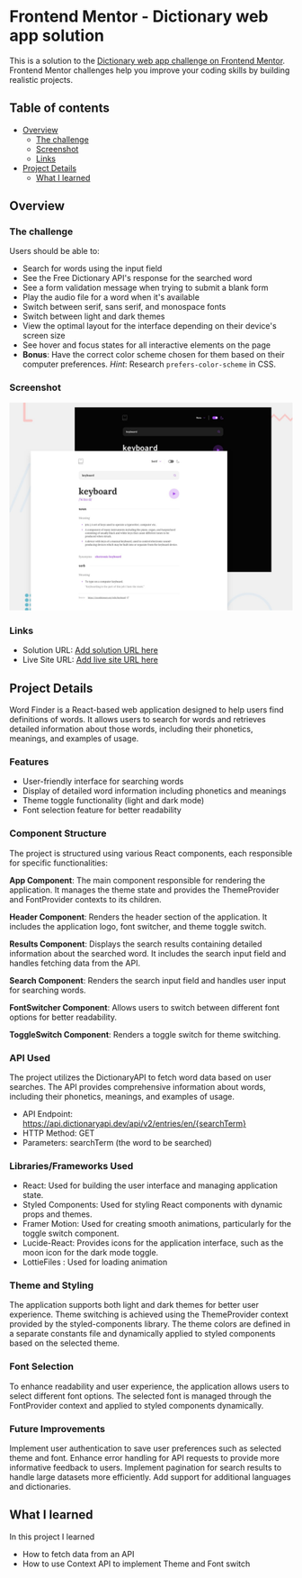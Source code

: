 # Frontend Mentor - Dictionary web app solution

This is a solution to the [Dictionary web app challenge on Frontend Mentor](https://www.frontendmentor.io/challenges/dictionary-web-app-h5wwnyuKFL). Frontend Mentor challenges help you improve your coding skills by building realistic projects. 

## Table of contents

- [Overview](#overview)
  - [The challenge](#the-challenge)
  - [Screenshot](#screenshot)
  - [Links](#links)
- [Project Details](#project-details)
  - [What I learned](#what-i-learned)

## Overview

### The challenge

Users should be able to:

- Search for words using the input field
- See the Free Dictionary API's response for the searched word
- See a form validation message when trying to submit a blank form
- Play the audio file for a word when it's available
- Switch between serif, sans serif, and monospace fonts
- Switch between light and dark themes
- View the optimal layout for the interface depending on their device's screen size
- See hover and focus states for all interactive elements on the page
- **Bonus**: Have the correct color scheme chosen for them based on their computer preferences. _Hint_: Research `prefers-color-scheme` in CSS.

### Screenshot

![](./preview.jpg)

### Links

- Solution URL: [Add solution URL here](https://github.com/jyotiogennavar/dictonary-app)
- Live Site URL: [Add live site URL here](https://dictonary-app-lovat.vercel.app/)

## Project Details
Word Finder is a React-based web application designed to help users find definitions of words. It allows users to search for words and retrieves detailed information about those words, including their phonetics, meanings, and examples of usage.

### Features
- User-friendly interface for searching words
- Display of detailed word information including phonetics and meanings
- Theme toggle functionality (light and dark mode)
- Font selection feature for better readability

### Component Structure

The project is structured using various React components, each responsible for specific functionalities:

**App Component**: The main component responsible for rendering the application. It manages the theme state and provides the ThemeProvider and FontProvider contexts to its children.

**Header Component**: Renders the header section of the application. It includes the application logo, font switcher, and theme toggle switch.

**Results Component**: Displays the search results containing detailed information about the searched word. It includes the search input field and handles fetching data from the API.

**Search Component**: Renders the search input field and handles user input for searching words.

**FontSwitcher Component**: Allows users to switch between different font options for better readability.

**ToggleSwitch Component**: Renders a toggle switch for theme switching.

### API Used
The project utilizes the DictionaryAPI to fetch word data based on user searches. The API provides comprehensive information about words, including their phonetics, meanings, and examples of usage.

- API Endpoint: https://api.dictionaryapi.dev/api/v2/entries/en/{searchTerm}
- HTTP Method: GET
- Parameters: searchTerm (the word to be searched)


### Libraries/Frameworks Used

- React: Used for building the user interface and managing application state.
- Styled Components: Used for styling React components with dynamic props and themes.
- Framer Motion: Used for creating smooth animations, particularly for the toggle switch component.
- Lucide-React: Provides icons for the application interface, such as the moon icon for the dark mode toggle.
- LottieFiles : Used for loading animation

### Theme and Styling
The application supports both light and dark themes for better user experience. Theme switching is achieved using the ThemeProvider context provided by the styled-components library. The theme colors are defined in a separate constants file and dynamically applied to styled components based on the selected theme.

### Font Selection
To enhance readability and user experience, the application allows users to select different font options. The selected font is managed through the FontProvider context and applied to styled components dynamically.

### Future Improvements
Implement user authentication to save user preferences such as selected theme and font.
Enhance error handling for API requests to provide more informative feedback to users.
Implement pagination for search results to handle large datasets more efficiently.
Add support for additional languages and dictionaries.

## What I learned

In this project I learned 
- How to fetch data from an API
- How to use Context API to implement Theme and Font switch


